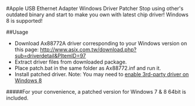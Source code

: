 #Apple USB Ethernet Adapter Windows Driver Patcher
Stop using other's outdated binary and start to make you own with latest chip driver! Windows 8 is supported!

##Usage

* Download Ax88772A driver corresponding to your Windows version on this page: <http://www.asix.com.tw/download.php?sub=driverdetail&PItemID=97>
* Extract driver files from downloaded package.
* Place patch.bat in the same folder as Ax88772.inf and run it.
* Install patched driver. Note: You may need to [enable 3rd-party driver on Windows 8](http://www.nextofwindows.com/how-to-install-an-un-signed-3rd-party-driver-in-windows-8/)

#####For your convenience, a patched version for Windows 7 & 8 64bit is included.
